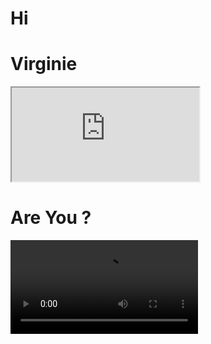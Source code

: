 # Hi

#

<audio  data-autoplay ><source src="how_are_you.mp3" ></audio>

# Virginie

<div class="wrap"><iframe src="https://www.youtube.com/embed/C8QY6i8HL_Y" allowfullscreen="true"> </iframe></wrap>




# Are You ?

<div class="wrap"><video src="farris.mp4" data-autoplay> </video></wrap>



<audio  data-autoplay ><source src="lets_watch_this.mp3" ></audio>
